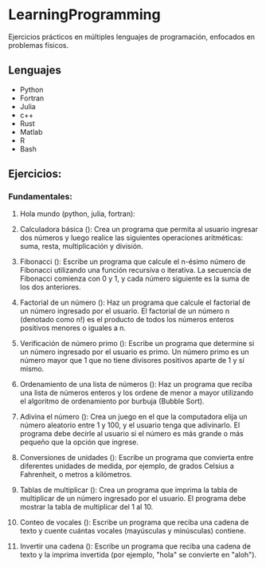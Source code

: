 # LearningProgramming
Ejercicios prácticos en múltiples lenguajes de programación, enfocados en problemas físicos.

## Lenguajes
- Python 
- Fortran 
- Julia 
- c++ 
- Rust 
- Matlab 
- R 
- Bash

## Ejercicios:

### Fundamentales:

1. Hola mundo (python, julia, fortran):

2. Calculadora básica ():
Crea un programa que permita al usuario ingresar dos números y luego realice las siguientes operaciones aritméticas: suma, resta, multiplicación y división.

3. Fibonacci ():
    Escribe un programa que calcule el n-ésimo número de Fibonacci utilizando una función recursiva o iterativa. La secuencia de Fibonacci comienza con 0 y 1, y cada número siguiente es la suma de los dos anteriores.

4. Factorial de un número ():
    Haz un programa que calcule el factorial de un número ingresado por el usuario. El factorial de un número n (denotado como n!) es el producto de todos los números enteros positivos menores o iguales a n.

5. Verificación de número primo ():
    Escribe un programa que determine si un número ingresado por el usuario es primo. Un número primo es un número mayor que 1 que no tiene divisores positivos aparte de 1 y sí mismo.

6. Ordenamiento de una lista de números ():
    Haz un programa que reciba una lista de números enteros y los ordene de menor a mayor utilizando el algoritmo de ordenamiento por burbuja (Bubble Sort).

7. Adivina el número ():
    Crea un juego en el que la computadora elija un número aleatorio entre 1 y 100, y el usuario tenga que adivinarlo. El programa debe decirle al usuario si el número es más grande o más pequeño que la opción que ingrese.

8. Conversiones de unidades ():
    Escribe un programa que convierta entre diferentes unidades de medida, por ejemplo, de grados Celsius a Fahrenheit, o metros a kilómetros.

9. Tablas de multiplicar ():
    Crea un programa que imprima la tabla de multiplicar de un número ingresado por el usuario. El programa debe mostrar la tabla de multiplicar del 1 al 10.

10. Conteo de vocales ():
    Escribe un programa que reciba una cadena de texto y cuente cuántas vocales (mayúsculas y minúsculas) contiene.

11. Invertir una cadena ():
    Escribe un programa que reciba una cadena de texto y la imprima invertida (por ejemplo, "hola" se convierte en "aloh").

